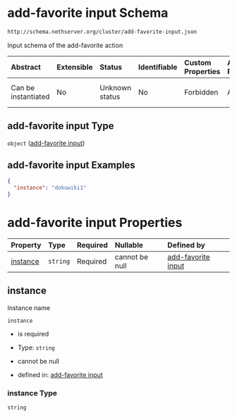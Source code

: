# add-favorite input Schema

```txt
http://schema.nethserver.org/cluster/add-favorite-input.json
```

Input schema of the add-favorite action

| Abstract            | Extensible | Status         | Identifiable | Custom Properties | Additional Properties | Access Restrictions | Defined In                                                                        |
| :------------------ | :--------- | :------------- | :----------- | :---------------- | :-------------------- | :------------------ | :-------------------------------------------------------------------------------- |
| Can be instantiated | No         | Unknown status | No           | Forbidden         | Allowed               | none                | [add-favorite-input.json](cluster/add-favorite-input.json "open original schema") |

## add-favorite input Type

`object` ([add-favorite input](add-favorite-input.md))

## add-favorite input Examples

```json
{
  "instance": "dokuwiki1"
}
```

# add-favorite input Properties

| Property              | Type     | Required | Nullable       | Defined by                                                                                                                                          |
| :-------------------- | :------- | :------- | :------------- | :-------------------------------------------------------------------------------------------------------------------------------------------------- |
| [instance](#instance) | `string` | Required | cannot be null | [add-favorite input](add-favorite-input-properties-instance.md "http://schema.nethserver.org/cluster/add-favorite-input.json#/properties/instance") |

## instance

Instance name

`instance`

* is required

* Type: `string`

* cannot be null

* defined in: [add-favorite input](add-favorite-input-properties-instance.md "http://schema.nethserver.org/cluster/add-favorite-input.json#/properties/instance")

### instance Type

`string`
